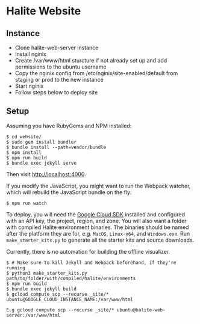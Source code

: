 # Halite Website

## Instance

* Clone halite-web-server instance
* Install nginix
* Create /var/www/html sturcture if not already set up and add permissions to the ubuntu username
* Copy the nginix config from /etc/nginix/site-enabled/default from staging or prod to the new instance
* Start nginix
* Follow steps below to deploy site

## Setup

Assuming you have RubyGems and NPM installed:

    $ cd website/
    $ sudo gem install bundler
    $ bundle install --path=vendor/bundle
    $ npm install
    $ npm run build
    $ bundle exec jekyll serve
    
Then visit <http://localhost:4000>.
    
If you modify the JavaScript, you might want to run the Webpack watcher, which will rebuild the JavaScript bundle on the fly:

    $ npm run watch
    
To deploy, you will need the [Google Cloud SDK][gcloud-sdk] installed and configured with an API key, the project, region, and zone. You will also want a folder with compiled Halite environment binaries. The binaries should be named after the platform they are for, e.g. `MacOS`, `Linux-x64`, and `Windows.exe`. Run `make_starter_kits.py` to generate all the starter kits and source downloads.

Currently, there is no automation for building the offline visualizer.

    $ # Make sure to kill Jekyll and Webpack beforehand, if they're running
    $ python3 make_starter_kits.py path/to/folder/with/compiled/halite/environments
    $ npm run build
    $ bundle exec jekyll build
    $ gcloud compute scp --recurse _site/* ubuntu@GOOGLE_CLOUD_INSTANCE_NAME:/var/www/html

    E.g gcloud compute scp --recurse _site/* ubuntu@halite-web-server:/var/www/html

    
[gcloud-sdk]: https://cloud.google.com/sdk/gcloud/